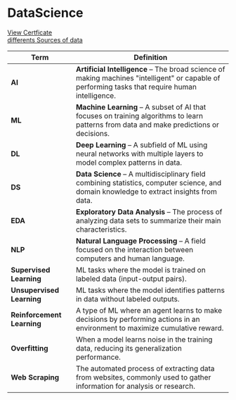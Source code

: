 # DataScience 
[View Certficate](https://coursera.org/share/2d5558750afb63c57452fa6d431af4d9)                
[differents Sources of data](https://github.com/samiMazari/DataScience/blob/main/Tools%20for%20Data%20Science/Libraries%2C%20APIs%2C%20Datasets%20and%20Models/Sources%20of%20Datasets.md)

| Term | Definition |
|------|------------|
| **AI** | **Artificial Intelligence** – The broad science of making machines "intelligent" or capable of performing tasks that require human intelligence. |
| **ML** | **Machine Learning** – A subset of AI that focuses on training algorithms to learn patterns from data and make predictions or decisions. |
| **DL** | **Deep Learning** – A subfield of ML using neural networks with multiple layers to model complex patterns in data. |
| **DS** | **Data Science** – A multidisciplinary field combining statistics, computer science, and domain knowledge to extract insights from data. |
| **EDA** | **Exploratory Data Analysis** – The process of analyzing data sets to summarize their main characteristics. |
| **NLP** | **Natural Language Processing** – A field focused on the interaction between computers and human language. |
| **Supervised Learning** | ML tasks where the model is trained on labeled data (input-output pairs). |
| **Unsupervised Learning** | ML tasks where the model identifies patterns in data without labeled outputs. |
| **Reinforcement Learning** | A type of ML where an agent learns to make decisions by performing actions in an environment to maximize cumulative reward. |
| **Overfitting** | When a model learns noise in the training data, reducing its generalization performance. |
| **Web Scraping** | The automated process of extracting data from websites, commonly used to gather information for analysis or research. |

